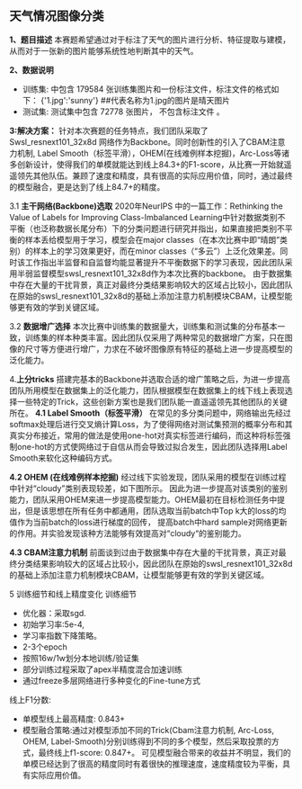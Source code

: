 
## 天气情况图像分类
**1、题目描述**
本赛题希望通过对于标注了天气的图片进行分析、特征提取与建模，从而对于一张新的图片能够系统性地判断其中的天气。

**2、数据说明**

- 训练集:
  中包含 179584 张训练集图片和一份标注文件，标注文件的格式如下：
  {'1.jpg':'sunny'}  ##代表名称为1.jpg的图片是晴天图片
- 测试集:
  测试集中包含 72778 张图片， 不包含标注文件 。

**3:解决方案：**
针对本次赛题的任务特点，我们团队采取了Swsl_resnext101_32x8d 网络作为Backbone。同时创新性的引入了CBAM注意力机制, Label Smooth（标签平滑），OHEM(在线难例样本挖掘)，Arc-Loss等诸多创新设计，使得我们的单模就能达到线上84.3+的F1-score，从比赛一开始就遥遥领先其他队伍。兼顾了速度和精度，具有很高的实际应用价值，同时，通过最终的模型融合，更是达到了线上84.7+的精度。

3.1 **主干网络(Backbone)选取**
2020年NeurIPS 中的一篇工作：Rethinking the Value of Labels for Improving Class-Imbalanced Learning中针对数据类别不平衡（也泛称数据长尾分布）下的分类问题进行研究并指出，如果直接把类别不平衡的样本丢给模型用于学习，模型会在major classes（在本次比赛中即“晴朗”类别）的样本上的学习效果更好，而在minor classes（“多云”）上泛化效果差。同时该工作指出半监督和自监督均能显著提升不平衡数据下的学习表现，因此团队采用半弱监督模型swsl_resnext101_32x8d作为本次比赛的backbone。
由于数据集中存在大量的干扰背景，真正对最终分类结果影响较大的区域占比较小，因此团队在原始的swsl_resnext101_32x8d的基础上添加注意力机制模块CBAM，让模型能够更有效的学到关键区域。

3.2 **数据增广选择**
本次比赛中训练集的数据量大，训练集和测试集的分布基本一致，训练集的样本种类丰富。因此团队仅采用了两种常见的数据增广方案，只在图像的尺寸等方便进行增广，力求在不破坏图像原有特征的基础上进一步提高模型的泛化能力。

4.**上分tricks**
搭建完基本的Backbone并选取合适的增广策略之后，为进一步提高团队所用模型在数据集上的泛化能力，团队根据模型在数据集上的线下线上表现选择一些特定的Trick，这些创新方案也是我们团队能一直遥遥领先其他团队的关键所在。
**4.1 Label Smooth（标签平滑）**
在常见的多分类问题中，网络输出先经过softmax处理后进行交叉熵计算Loss，为了使得网络对测试集预测的概率分布和其真实分布接近，常用的做法是使用one-hot对真实标签进行编码，而这种将标签强制one-hot的方式使网络过于自信从而会导致过拟合发生，因此团队选择用Label Smooth来软化这种编码方式。
                                
**4.2 OHEM (在线难例样本挖掘)**
经过线下实验发现，团队采用的模型在训练过程中针对“cloudy”类别表现较差，如下图所示。 因此为进一步提高对该类别的鉴别能力，团队采用OHEM来进一步提高模型能力。OHEM最初在目标检测任务中提出，但是该思想在所有任务中都通用，团队选取当前batch中Top k大的loss的均值作为当前batch的loss进行梯度的回传， 提高batch中hard sample对网络更新的作用。并实验发现该种方法能够有效提高对“cloudy“的鉴别能力。

**4.3 CBAM注意力机制**
前面谈到过由于数据集中存在大量的干扰背景，真正对最终分类结果影响较大的区域占比较小，因此团队在原始的swsl_resnext101_32x8d的基础上添加注意力机制模块CBAM，让模型能够更有效的学到关键区域。

5 训练细节和线上精度变化
训练细节 
-	优化器：采取sgd. 
-	初始学习率:5e-4, 
-	学习率指数下降策略。
-	2-3个epoch
-	按照16w/1w划分本地训练/验证集
-	部分训练过程采取了apex半精度混合加速训练
-	通过freeze多层网络进行多种变化的Fine-tune方式

线上F1分数:
-	单模型线上最高精度: 0.843+
-	模型融合策略:通过对模型添加不同的Trick(Cbam注意力机制, Arc-Loss, OHEM, Label-Smooth)分别训练得到不同的多个模型，然后采取投票的方式，最终线上f1-score: 0.847+。
可见模型融合带来的收益并不明显，我们的单模已经达到了很高的精度同时有着很快的推理速度，速度精度较为平衡，具有实际应用价值。


